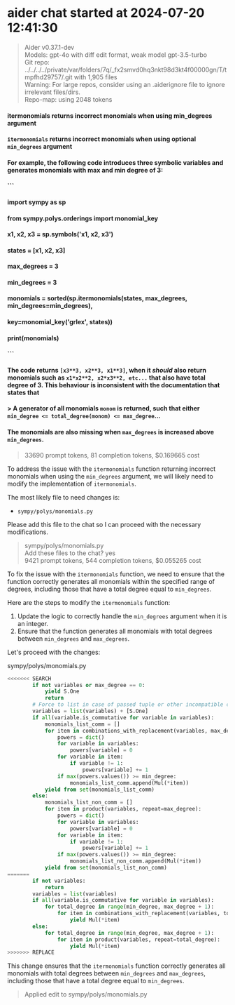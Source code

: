 
# aider chat started at 2024-07-20 12:41:30

> Aider v0.37.1-dev  
> Models: gpt-4o with diff edit format, weak model gpt-3.5-turbo  
> Git repo: ../../../../private/var/folders/7q/_fx2smvd0hq3nkt98d3kt4f00000gn/T/tmpfhd29757/.git with 1,905 files  
> Warning: For large repos, consider using an .aiderignore file to ignore irrelevant files/dirs.  
> Repo-map: using 2048 tokens  

#### itermonomials returns incorrect monomials when using min_degrees argument  
#### `itermonomials` returns incorrect monomials when using optional `min_degrees` argument  
####   
#### For example, the following code introduces three symbolic variables and generates monomials with max and min degree of 3:  
####   
####   
#### ```  
#### import sympy as sp  
#### from sympy.polys.orderings import monomial_key  
####   
#### x1, x2, x3 = sp.symbols('x1, x2, x3')  
#### states = [x1, x2, x3]  
#### max_degrees = 3  
#### min_degrees = 3  
#### monomials = sorted(sp.itermonomials(states, max_degrees, min_degrees=min_degrees),   
####                    key=monomial_key('grlex', states))  
#### print(monomials)  
#### ```  
#### The code returns `[x3**3, x2**3, x1**3]`, when it _should_ also return monomials such as `x1*x2**2, x2*x3**2, etc...` that also have total degree of 3. This behaviour is inconsistent with the documentation that states that   
####   
#### > A generator of all monomials `monom` is returned, such that either `min_degree <= total_degree(monom) <= max_degree`...  
####   
#### The monomials are also missing when `max_degrees` is increased above `min_degrees`.  
> 33690 prompt tokens, 81 completion tokens, $0.169665 cost  

To address the issue with the `itermonomials` function returning incorrect monomials when using the `min_degrees` argument, we will likely need to modify the implementation of `itermonomials`.

The most likely file to need changes is:
- `sympy/polys/monomials.py`

Please add this file to the chat so I can proceed with the necessary modifications.

> sympy/polys/monomials.py  
> Add these files to the chat? yes  
> 9421 prompt tokens, 544 completion tokens, $0.055265 cost  

To fix the issue with the `itermonomials` function, we need to ensure that the function correctly generates all monomials within the specified range of degrees, including those that have a total degree equal to `min_degrees`.

Here are the steps to modify the `itermonomials` function:

1. Update the logic to correctly handle the `min_degrees` argument when it is an integer.
2. Ensure that the function generates all monomials with total degrees between `min_degrees` and `max_degrees`.

Let's proceed with the changes:

sympy/polys/monomials.py
```python
<<<<<<< SEARCH
        if not variables or max_degree == 0:
            yield S.One
            return
        # Force to list in case of passed tuple or other incompatible collection
        variables = list(variables) + [S.One]
        if all(variable.is_commutative for variable in variables):
            monomials_list_comm = []
            for item in combinations_with_replacement(variables, max_degree):
                powers = dict()
                for variable in variables:
                    powers[variable] = 0
                for variable in item:
                    if variable != 1:
                        powers[variable] += 1
                if max(powers.values()) >= min_degree:
                    monomials_list_comm.append(Mul(*item))
            yield from set(monomials_list_comm)
        else:
            monomials_list_non_comm = []
            for item in product(variables, repeat=max_degree):
                powers = dict()
                for variable in variables:
                    powers[variable] = 0
                for variable in item:
                    if variable != 1:
                        powers[variable] += 1
                if max(powers.values()) >= min_degree:
                    monomials_list_non_comm.append(Mul(*item))
            yield from set(monomials_list_non_comm)
=======
        if not variables:
            return
        variables = list(variables)
        if all(variable.is_commutative for variable in variables):
            for total_degree in range(min_degree, max_degree + 1):
                for item in combinations_with_replacement(variables, total_degree):
                    yield Mul(*item)
        else:
            for total_degree in range(min_degree, max_degree + 1):
                for item in product(variables, repeat=total_degree):
                    yield Mul(*item)
>>>>>>> REPLACE
```

This change ensures that the `itermonomials` function correctly generates all monomials with total degrees between `min_degrees` and `max_degrees`, including those that have a total degree equal to `min_degrees`.

> Applied edit to sympy/polys/monomials.py  
